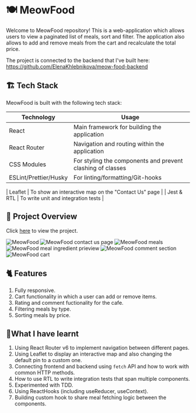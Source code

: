 # 🍽️ MeowFood

Welcome to MeowFood repository! This is a web-application which allows users to view a paginated list of meals, sort and filter.
The application also allows to add and remove meals from the cart and recalculate the total price. 


The project is connected to the backend that I've built here: https://github.com/ElenaKhlebnikova/meow-food-backend

## 🏗️ Tech Stack

MeowFood is built with the following tech stack:

| Technology                                                          | Usage                                                                                                          |
| ------------------------------------------------------------------- | -------------------------------------------------------------------------------------------------------------- |
| React                                     | Main framework for building the application         |
| React Router                                    |Navigation and routing within the application |
| CSS Modules                           | For styling the components and prevent clashing of classes                                    |
| ESLint/Prettier/Husky                                 | For linting/formatting/Git-hooks                                      |
                                                           
| Leaflet                    | To show an interactive map on the "Contact Us" page                                 |
| Jest & RTL                                  | To write unit and integration tests                                          |
                                                              

## 👀 Project Overview

Click  [here](https://dashing-cupcake-30c83a.netlify.app) to view the project.


![MeowFood](https://i.ibb.co/jh2x3zC/image.png)
![MeowFood contact us page](https://i.ibb.co/tzhkvdL/image.png)
![MeowFood meals](https://i.ibb.co/t22SD2B/image.png)
![MeowFood meal ingredient prieview](https://i.ibb.co/QHmQqyd/image.png)
![MeowFood comment section](https://i.ibb.co/M8Cyk8S/image.png)
![MeowFood cart](https://i.ibb.co/qmmb14p/image.png)




## 🐈 Features 

1. Fully responsive.
2. Cart functionality in which a user can add or remove items. 
3. Rating and comment fuctionality for the cafe.
4. Filtering meals by type. 
5. Sorting meals by price. 


## 📖What I have learnt
1. Using React Router v6 to implement navigation between different pages.
2. Using Leaflet to display an interactive map and also changing the default pin to a custom one.
3. Connecting frontend and backend using `fetch` API and how to work with common HTTP methods.
4. How to use RTL to write integration tests that span multiple components.
5. Experimented with TDD.
6. Using ReactHooks (including useReducer, useContext).
7. Building custom hook to share meal fetching logic between the components.

